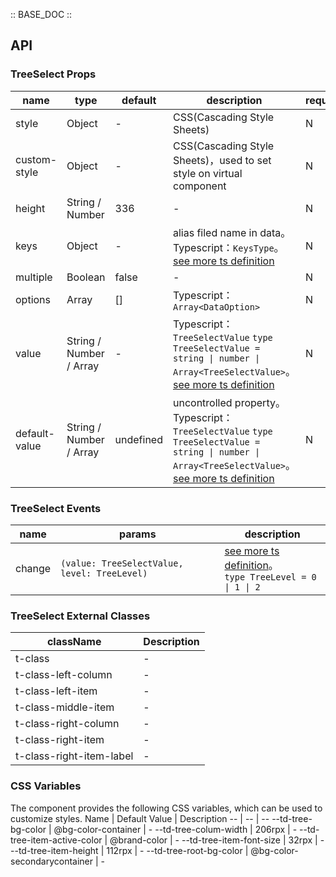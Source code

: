 :: BASE_DOC ::

## API

### TreeSelect Props

name | type | default | description | required
-- | -- | -- | -- | --
style | Object | - | CSS(Cascading Style Sheets) | N
custom-style | Object | - | CSS(Cascading Style Sheets)，used to set style on virtual component | N
height | String / Number | 336 | \- | N
keys | Object | - | alias filed name in data。Typescript：`KeysType`。[see more ts definition](https://github.com/Tencent/tdesign-miniprogram/blob/develop/src/common/common.ts) | N
multiple | Boolean | false | \- | N
options | Array | [] | Typescript：`Array<DataOption>` | N
value | String / Number / Array | - | Typescript：`TreeSelectValue` `type TreeSelectValue = string \| number \| Array<TreeSelectValue>`。[see more ts definition](https://github.com/Tencent/tdesign-miniprogram/tree/develop/src/tree-select/type.ts) | N
default-value | String / Number / Array | undefined | uncontrolled property。Typescript：`TreeSelectValue` `type TreeSelectValue = string \| number \| Array<TreeSelectValue>`。[see more ts definition](https://github.com/Tencent/tdesign-miniprogram/tree/develop/src/tree-select/type.ts) | N

### TreeSelect Events

name | params | description
-- | -- | --
change | `(value: TreeSelectValue, level: TreeLevel) ` | [see more ts definition](https://github.com/Tencent/tdesign-miniprogram/tree/develop/src/tree-select/type.ts)。<br/>`type TreeLevel = 0 \| 1 \| 2`<br/>

### TreeSelect External Classes

className | Description
-- | --
t-class | \-
t-class-left-column | \-
t-class-left-item | \-
t-class-middle-item | \-
t-class-right-column | \-
t-class-right-item | \-
t-class-right-item-label | \-

### CSS Variables

The component provides the following CSS variables, which can be used to customize styles.
Name | Default Value | Description
-- | -- | --
--td-tree-bg-color | @bg-color-container | -
--td-tree-colum-width | 206rpx | -
--td-tree-item-active-color | @brand-color | -
--td-tree-item-font-size | 32rpx | -
--td-tree-item-height | 112rpx | -
--td-tree-root-bg-color | @bg-color-secondarycontainer | -

